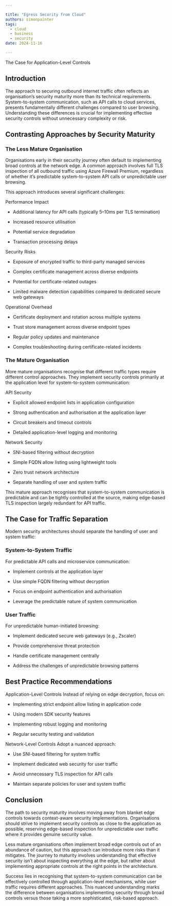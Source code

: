 ```yaml
---

title: "Egress Security from Cloud"
authors: simonpainter
tags:
  - cloud
  - business
  - security
date: 2024-11-16

---
```


The Case for Application-Level Controls

## Introduction

The approach to securing outbound internet traffic often reflects an organisation’s security maturity more than its technical requirements. System-to-system communication, such as API calls to cloud services, presents fundamentally different challenges compared to user browsing. Understanding these differences is crucial for implementing effective security controls without unnecessary complexity or risk.
<!-- truncate -->
## Contrasting Approaches by Security Maturity

### The Less Mature Organisation

Organisations early in their security journey often default to implementing broad controls at the network edge. A common approach involves full TLS inspection of all outbound traffic using Azure Firewall Premium, regardless of whether it’s predictable system-to-system API calls or unpredictable user browsing.

This approach introduces several significant challenges:

Performance Impact

* Additional latency for API calls (typically 5–10ms per TLS termination)

* Increased resource utilisation

* Potential service degradation

* Transaction processing delays

Security Risks

* Exposure of encrypted traffic to third-party managed services

* Complex certificate management across diverse endpoints

* Potential for certificate-related outages

* Limited malware detection capabilities compared to dedicated secure web gateways

Operational Overhead

* Certificate deployment and rotation across multiple systems

* Trust store management across diverse endpoint types

* Regular policy updates and maintenance

* Complex troubleshooting during certificate-related incidents

### The Mature Organisation

More mature organisations recognise that different traffic types require different control approaches. They implement security controls primarily at the application level for system-to-system communication:

API Security

* Explicit allowed endpoint lists in application configuration

* Strong authentication and authorisation at the application layer

* Circuit breakers and timeout controls

* Detailed application-level logging and monitoring

Network Security

* SNI-based filtering without decryption

* Simple FQDN allow listing using lightweight tools

* Zero trust network architecture

* Separate handling of user and system traffic

This mature approach recognises that system-to-system communication is predictable and can be tightly controlled at the source, making edge-based TLS inspection largely redundant for API traffic.

## The Case for Traffic Separation

Modern security architectures should separate the handling of user and system traffic:

### System-to-System Traffic

For predictable API calls and microservice communication:

* Implement controls at the application layer

* Use simple FQDN filtering without decryption

* Focus on endpoint authentication and authorisation

* Leverage the predictable nature of system communication

### User Traffic

For unpredictable human-initiated browsing:

* Implement dedicated secure web gateways (e.g., Zscaler)

* Provide comprehensive threat protection

* Handle certificate management centrally

* Address the challenges of unpredictable browsing patterns

## Best Practice Recommendations

Application-Level Controls Instead of relying on edge decryption, focus on:

* Implementing strict endpoint allow listing in application code

* Using modern SDK security features

* Implementing robust logging and monitoring

* Regular security testing and validation

Network-Level Controls Adopt a nuanced approach:

* Use SNI-based filtering for system traffic

* Implement dedicated web security for user traffic

* Avoid unnecessary TLS inspection for API calls

* Maintain separate policies for user and system traffic

## Conclusion

The path to security maturity involves moving away from blanket edge controls towards context-aware security implementations. Organisations should strive to implement security controls as close to the application as possible, reserving edge-based inspection for unpredictable user traffic where it provides genuine security value.

Less mature organisations often implement broad edge controls out of an abundance of caution, but this approach can introduce more risks than it mitigates. The journey to maturity involves understanding that effective security isn’t about inspecting everything at the edge, but rather about implementing appropriate controls at the right points in the architecture.

Success lies in recognising that system-to-system communication can be effectively controlled through application-level mechanisms, while user traffic requires different approaches. This nuanced understanding marks the difference between organisations implementing security through broad controls versus those taking a more sophisticated, risk-based approach.
